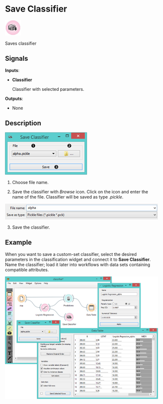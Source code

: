 Save Classifier
===============

![image](icons/save-classifier.png)

Saves classifier

Signals
-------

**Inputs**:

- **Classifier**

  Classifier with selected parameters.

**Outputs**:

- None

Description
-----------

![Save Classifier](images/SaveClassifier-widget-stamped.png)

1. Choose file name.

2. Save the classifier with *Browse* icon. Click on the icon and enter the name of the file.
  Classifier will be saved as type *.pickle*.

  ![Save Classifier](images/SaveClassifier-save.png)

3. Save the classifier.

Example
-------

When you want to save a custom-set classifier, select the desired parameters in the classification widget
and connect it to **Save Classifier**.
Name the classifier; load it later into workflows with data sets containing compatible attributes.

<img src="images/SaveClassifier-Example.png" alt="image" width="600">
